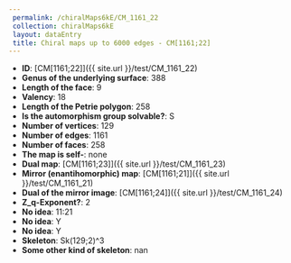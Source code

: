 ```yaml
--- 
 permalink: /chiralMaps6kE/CM_1161_22 
 collection: chiralMaps6kE
 layout: dataEntry
 title: Chiral maps up to 6000 edges - CM[1161;22]
---
```


- **ID**: [CM[1161;22]]({{ site.url }}/test/CM_1161_22)
- **Genus of the underlying surface**: 388
- **Length of the face**: 9
- **Valency**: 18
- **Length of the Petrie polygon**: 258
- **Is the automorphism group solvable?**: S
- **Number of vertices**: 129
- **Number of edges**: 1161
- **Number of faces**: 258
- **The map is self-**: none
- **Dual map**: [CM[1161;23]]({{ site.url }}/test/CM_1161_23)
- **Mirror (enantihomorphic) map**: [CM[1161;21]]({{ site.url }}/test/CM_1161_21)
- **Dual of the mirror image**: [CM[1161;24]]({{ site.url }}/test/CM_1161_24)
- **Z_q-Exponent?**: 2
- **No idea**:  11:21
- **No idea**: Y
- **No idea**: Y
- **Skeleton**: Sk(129;2)^3
- **Some other kind of skeleton**: nan
